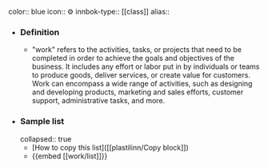 color:: blue
icon:: ⚙️
innbok-type:: [[class]]
alias:: 

- ### Definition 
  - "work" refers to the activities, tasks, or projects that need to be completed in order to achieve the goals and objectives of the business. It includes any effort or labor put in by individuals or teams to produce goods, deliver services, or create value for customers. Work can encompass a wide range of activities, such as designing and developing products, marketing and sales efforts, customer support, administrative tasks, and more.
- ### Sample list
  collapsed:: true
  - [How to copy this list]([[plastilinn/Copy block]])
  - {{embed [[work/list]]}}



